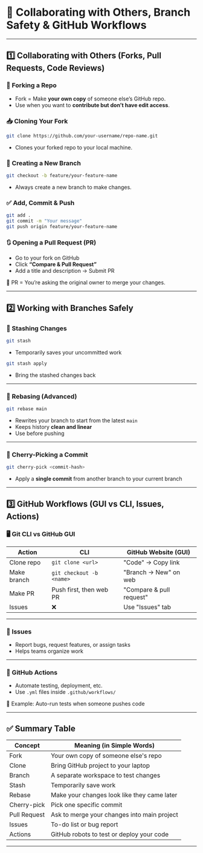 
# 👥 Collaborating with Others, Branch Safety & GitHub Workflows

---

## 1️⃣ Collaborating with Others (Forks, Pull Requests, Code Reviews)

### 🍴 Forking a Repo

* Fork = Make **your own copy** of someone else’s GitHub repo.
* Use when you want to **contribute but don’t have edit access**.

### 📥 Cloning Your Fork

```bash
git clone https://github.com/your-username/repo-name.git
```

* Clones your forked repo to your local machine.

### 🌿 Creating a New Branch

```bash
git checkout -b feature/your-feature-name
```

* Always create a new branch to make changes.

### ✅ Add, Commit & Push

```bash
git add .
git commit -m "Your message"
git push origin feature/your-feature-name
```

### 🔃 Opening a Pull Request (PR)

* Go to your fork on GitHub
* Click **“Compare & Pull Request”**
* Add a title and description → Submit PR

🧠 PR = You’re asking the original owner to merge your changes.

---

## 2️⃣ Working with Branches Safely

### 🔐 Stashing Changes

```bash
git stash
```

* Temporarily saves your uncommitted work

```bash
git stash apply
```

* Bring the stashed changes back

---

### 🔁 Rebasing (Advanced)

```bash
git rebase main
```

* Rewrites your branch to start from the latest `main`
* Keeps history **clean and linear**
* Use before pushing

---

### 🍒 Cherry-Picking a Commit

```bash
git cherry-pick <commit-hash>
```

* Apply a **single commit** from another branch to your current branch

---

## 3️⃣ GitHub Workflows (GUI vs CLI, Issues, Actions)

### 🖥️ Git CLI vs GitHub GUI

| Action      | CLI                      | GitHub Website (GUI)     |
| ----------- | ------------------------ | ------------------------ |
| Clone repo  | `git clone <url>`        | "Code" → Copy link       |
| Make branch | `git checkout -b <name>` | "Branch → New" on web    |
| Make PR     | Push first, then web PR  | "Compare & pull request" |
| Issues      | ❌                        | Use "Issues" tab         |

---

### 📝 Issues

* Report bugs, request features, or assign tasks
* Helps teams organize work

---

### 🧪 GitHub Actions

* Automate testing, deployment, etc.
* Use `.yml` files inside `.github/workflows/`

🧠 Example: Auto-run tests when someone pushes code

---

## ✅ Summary Table

| Concept      | Meaning (in Simple Words)                   |
| ------------ | ------------------------------------------- |
| Fork         | Your own copy of someone else's repo        |
| Clone        | Bring GitHub project to your laptop         |
| Branch       | A separate workspace to test changes        |
| Stash        | Temporarily save work                       |
| Rebase       | Make your changes look like they came later |
| Cherry-pick  | Pick one specific commit                    |
| Pull Request | Ask to merge your changes into main project |
| Issues       | To-do list or bug report                    |
| Actions      | GitHub robots to test or deploy your code   |

---
